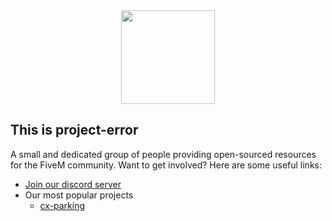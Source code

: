 <div align="center">
    <img width="150" height="150" src="https://ibb.co/ZmV4zfh">
</div>

## This is project-error

A small and dedicated group of people providing open-sourced resources for the FiveM community.  Want to get involved? Here are some useful links:

* [Join our discord server](https://discord.gg/y8AjKeAUYX)
* Our most popular projects
  * [cx-parking](https://github.com/project-codex/cx-parking)